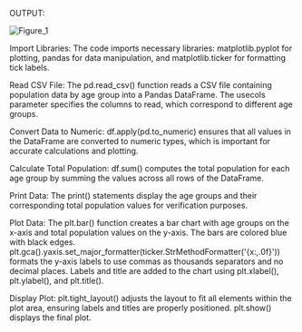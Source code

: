 OUTPUT:

![Figure_1](https://github.com/user-attachments/assets/c1f77b95-aedb-4218-8e4d-5ae055043b55)

Import Libraries:
The code imports necessary libraries: matplotlib.pyplot for plotting, pandas for data manipulation, and matplotlib.ticker for formatting tick labels.

Read CSV File:
The pd.read_csv() function reads a CSV file containing population data by age group into a Pandas DataFrame. The usecols parameter specifies the columns to read, which correspond to different age groups.

Convert Data to Numeric:
df.apply(pd.to_numeric) ensures that all values in the DataFrame are converted to numeric types, which is important for accurate calculations and plotting.

Calculate Total Population:
df.sum() computes the total population for each age group by summing the values across all rows of the DataFrame.

Print Data:
The print() statements display the age groups and their corresponding total population values for verification purposes.

Plot Data:
The plt.bar() function creates a bar chart with age groups on the x-axis and total population values on the y-axis. The bars are colored blue with black edges.
plt.gca().yaxis.set_major_formatter(ticker.StrMethodFormatter('{x:,.0f}')) formats the y-axis labels to use commas as thousands separators and no decimal places.
Labels and title are added to the chart using plt.xlabel(), plt.ylabel(), and plt.title().

Display Plot:
plt.tight_layout() adjusts the layout to fit all elements within the plot area, ensuring labels and titles are properly positioned.
plt.show() displays the final plot.


